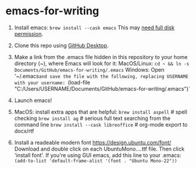 # emacs-for-writing

1. Install emacs: `brew install --cask emacs`
   This may [need full disk permission](https://emacs.stackexchange.com/a/53037/8287).

2. Clone this repo using [GitHub Desktop](https://desktop.github.com).
3. Make a link from the .emacs file hidden in this repository to your home directory (~), where Emacs will look for it:
   MacOS/Linux: `cd ~ && ln -s Documents/GitHub/emacs-for-writing/.emacs`
   Windows: Open '~/.emacs` and save the file with the following, replacing USERNAME with your username: 
      `(load-file "C:/Users/USERNAME/Documents/GitHub/emacs-for-writing/.emacs")`
   
4. Launch emacs!
5. MacOS: install extra apps that are helpful:
   `brew install aspell`  # spell checking
   `brew install ag`      # serious full text searching from the command line
   `brew install --cask libreoffice` # org-mode export to docx/rtf
   
6. Install a readeable modern font
   https://design.ubuntu.com/font/
   Download and double click on each UbuntuMono....ttf file.
   Then click 'install font'.
   If you're using GUI emacs, add this line to your .emacs:
      `(add-to-list 'default-frame-alist '(font . "Ubuntu Mono-22"))`


